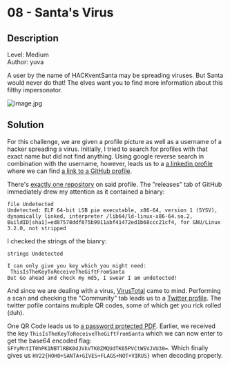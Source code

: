 # 08 - Santa's Virus

## Description

Level: Medium<br/>
Author: yuva

A user by the name of HACKventSanta may be spreading viruses. But Santa would never do that! The elves want you to find
more information about this filthy impersonator.

![image.jpg](image.jpg)

## Solution

For this challenge, we are given a profile picture as well as a username of a hacker spreading a virus. Initially,
I tried to search for profiles with that exact name but did not find anything. Using google reverse search in
combination with the username, however, leads us to a [a linkedin profile](https://ch.linkedin.com/in/hackventsanta/)
where we can find [a link to a GitHub profile](https://github.com/HackerSanta). 

There's [exactly one repository](https://github.com/HackerSanta/FILES) on said profile. The "releases" tab of GitHub
immediately drew my attention as it contained a binary:

```shell
file Undetected
Undetected: ELF 64-bit LSB pie executable, x86-64, version 1 (SYSV), dynamically linked, interpreter /lib64/ld-linux-x86-64.so.2, BuildID[sha1]=ed87578ddf875b9911abf41472ed1b68ccc21cf4, for GNU/Linux 3.2.0, not stripped
```

I checked the strings of the bianry:
```shell
strings Undetected

I can only give you key which you might need:
 ThisIsTheKeyToReceiveTheGiftFromSanta
But Go ahead and check my md5, I swear I am undetected!
```

And since we are dealing with a virus,
[VirusTotal](https://www.virustotal.com/gui/file/4d0e17d872f1d5050ad71e0182073b55009c56e9177e6f84a039b25b402c0aef/community)
came to mind. Performing a scan and checking the "Community" tab leads us to a [Twitter
profile](https://twitter.com/SwissSanta2022). The twitter pofile contains multiple QR codes, some of which get you rick
rolled (duh).

One QR Code leads us to [a password protected
PDF](https://drive.google.com/file/d/11pKYrcwr7Hf1eSUq8twtN5aMK-oziPE4/view?usp=sharing). Earlier, we received the key
`ThisIsTheKeyToReceiveTheGiftFromSanta` which we can now enter to get the base64 encoded flag:
`SFYyMntIT0hPK1NBTlRBK0dJVkVTK0ZMQUdTK05PVCtWSVJVU30=`. Which finally gives us `HV22{HOHO+SANTA+GIVES+FLAGS+NOT+VIRUS}`
when decoding properly.
